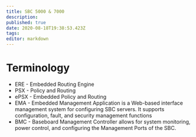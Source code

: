 ```yaml
---
title: SBC 5000 & 7000
description: 
published: true
date: 2020-08-18T19:38:53.423Z
tags: 
editor: markdown
---
```


# Terminology
- ERE - Embedded Routing Engine
- PSX - Policy and Routing
- ePSX - Embedded Policy and Routing
- EMA -  Embedded Management Application is a Web-based interface management system for configuring SBC servers. It supports configuration, fault, and security management functions
- BMC - Baseboard Management Controller allows for system monitoring, power control, and configuring the Management Ports of the SBC. 